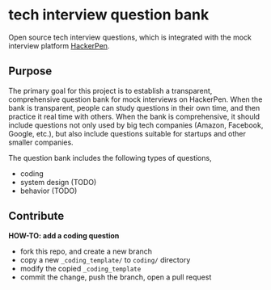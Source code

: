 # tech interview question bank

Open source tech interview questions, which is integrated with the mock interview platform [HackerPen](https://hackerpen.io).

## Purpose

The primary goal for this project is to establish a transparent, comprehensive question bank for mock interviews on HackerPen. When the bank is transparent, people can study questions in their own time, and then practice it real time with others. When the bank is comprehensive, it should include questions not only used by big tech companies (Amazon, Facebook, Google, etc.), but also include questions suitable for startups and other smaller companies.

The question bank includes the following types of questions,

- coding
- system design (TODO)
- behavior (TODO)

## Contribute

**HOW-TO: add a coding question**

- fork this repo, and create a new branch
- copy a new `_coding_template/` to `coding/` directory
- modify the copied `_coding_template`
- commit the change, push the branch, open a pull request
